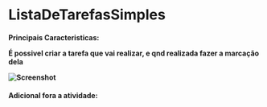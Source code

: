 # ListaDeTarefasSimples

<h4> Principais Caracteristicas:<p><p>

<p> É possivel criar a tarefa que vai realizar, e qnd realizada fazer a marcação dela</p>


![Screenshot](https://github.com/Arthurecomp/ListaDeTarefasSimples/assets/153030838/8d0cb61b-8499-4993-a098-7626e45737f6)



<h4> Adicional fora a atividade: <p><p>
